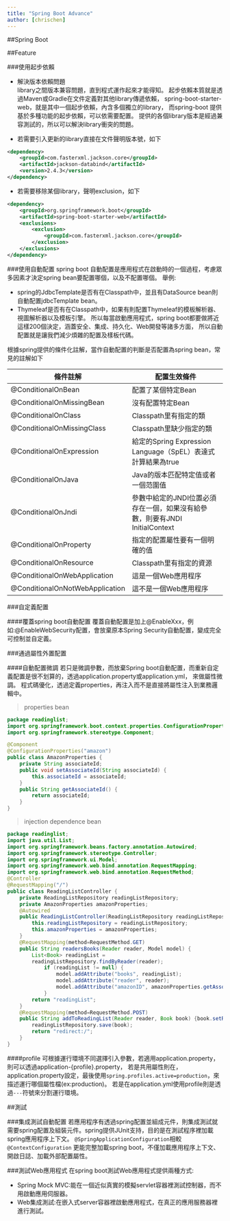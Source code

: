 ```yaml
---
title: "Spring Boot Advance"
author: [chrischen]
---
```

##Spring Boot

##Feature

###使用起步依賴
- 解決版本依賴問題  
library之間版本兼容問題，直到程式運作起來才能得知。
起步依賴本質就是透過Maven或Gradle在文件定義對其他library傳遞依賴，
spring-boot-starter-web，就是其中一個起步依賴，內含多個獨立的library，
而spring-boot 提供基於多種功能的起步依賴，可以依需要配置。
提供的各個library版本是經過兼容測試的，所以可以解決library衝突的問題。

- 若需要引入更新的library直接在文件聲明版本號，如下
```xml
<dependency>
    <groupId>com.fasterxml.jackson.core</groupId>
    <artifactId>jackson-databind</artifactId>
    <version>2.4.3</version>
</dependency>
```

- 若需要移除某個library，聲明exclusion，如下
```xml
<dependency>
    <groupId>org.springframework.boot</groupId>
    <artifactId>spring-boot-starter-web</artifactId>
    <exclusions>
        <exclusion>
            <groupId>com.fasterxml.jackson.core</groupId>
        </exclusion>
    </exclusions>
</dependency>
```

###使用自動配置
spring boot 自動配置是應用程式在啟動時的一個過程，考慮眾多因素才決定spring bean要配置哪個，以及不配置哪個。
舉例:
- spring的JdbcTemplate是否有在Classpath中，並且有DataSource bean則自動配置jdbcTemplate bean。
- Thymeleaf是否有在Classpath中，如果有則配置Thymeleaf的模板解析器、視圖解析器以及模板引擎。
所以每當啟動應用程式，spring boot都要做將近這樣200個決定，涵蓋安全、集成、持久化、Web開發等諸多方面，
所以自動配置就是讓我們減少煩雜的配置及樣板代碼。

根據spring提供的條件化註解，當作自動配置的判斷是否配置為spring bean，常見的註解如下

條件註解 | 配置生效條件
--- | --- | 
@ConditionalOnBean | 配置了某個特定Bean |
@ConditionalOnMissingBean | 沒有配置特定Bean | 
@ConditionalOnClass | Classpath里有指定的類 | 
@ConditionalOnMissingClass | Classpath里缺少指定的類 | 
@ConditionalOnExpression | 給定的Spring Expression Language（SpEL）表達式計算結果為true | 
@ConditionalOnJava | Java的版本匹配特定值或者一個范圍值 | 
@ConditionalOnJndi | 參數中給定的JNDI位置必須存在一個，如果沒有給參數，則要有JNDI InitialContext | 
@ConditionalOnProperty | 指定的配置屬性要有一個明確的值 | 
@ConditionalOnResource | Classpath里有指定的資源 | 
@ConditionalOnWebApplication | 這是一個Web應用程序 | 
@ConditionalOnNotWebApplication | 這不是一個Web應用程序 | 

###自定義配置

####覆蓋spring boot自動配置
覆蓋自動配置是加上@EnableXxx，例如:@EnableWebSecurity配置，會放棄原本Spring Security自動配置，變成完全可控制並自定義。

###通過屬性外置配置

####自動配置微調
若只是微調參數，而放棄Spring boot自動配置，而重新自定義配置是很不划算的，透過application.property或application.yml，
來做屬性微調。
程式碼優化，透過定義properties，再注入而不是直接將屬性注入到業務邏輯中。
> properties bean
```java
package readinglist;
import org.springframework.boot.context.properties.ConfigurationProperties;
import org.springframework.stereotype.Component;

@Component
@ConfigurationProperties("amazon")
public class AmazonProperties {
    private String associateId;
    public void setAssociateId(String associateId) {
        this.associateId = associateId;
    }
    public String getAssociateId() {
        return associateId;
    }
}
```

> injection dependence bean
```java
package readinglist;
import java.util.List;
import org.springframework.beans.factory.annotation.Autowired;
import org.springframework.stereotype.Controller;
import org.springframework.ui.Model;
import org.springframework.web.bind.annotation.RequestMapping;
import org.springframework.web.bind.annotation.RequestMethod;
@Controller
@RequestMapping("/")
public class ReadingListController {
    private ReadingListRepository readingListRepository;
    private AmazonProperties amazonProperties;
    @Autowired
    public ReadingListController(ReadingListRepository readingListRepository,AmazonProperties amazonProperties) {
        this.readingListRepository = readingListRepository;
        this.amazonProperties = amazonProperties;
    }
    @RequestMapping(method=RequestMethod.GET)
    public String readersBooks(Reader reader, Model model) {
        List<Book> readingList =
        readingListRepository.findByReader(reader);
            if (readingList != null) {
                model.addAttribute("books", readingList);
                model.addAttribute("reader", reader);
                model.addAttribute("amazonID", amazonProperties.getAssociateId());
            }
        return "readingList";
    }
    @RequestMapping(method=RequestMethod.POST)
    public String addToReadingList(Reader reader, Book book) {book.setReader(reader);
        readingListRepository.save(book);
        return "redirect:/";
    }
}
```

####profile
可根據運行環境不同選擇引入參數，若適用application.property，則可以透過application-{profile}.property，
若是共用屬性則在，application.property設定，最後使用`spring.profiles.active=production`，來描述運行哪個屬性檔(ex:production)。
若是在application.yml使用profile則是透過`---`符號來分割運行環境。

##測試

###集成測試自動配置
若應用程序有透過spring配置並組成元件，則集成測試就需要spring配置及組裝元件。spring提供JUnit支持，目的是在測試程序裡加載spring應用程序上下文。
`@SpringApplicationConfiguration`相較`@ContextConfiguration` 更能完整加載spring boot，不僅加載應用程序上下文、開啟日誌、加載外部配置屬性。

###測試Web應用程式
在spring boot測試Web應用程式提供兩種方式:
- Spring Mock MVC:能在一個近似真實的模擬servlet容器裡測試控制器，而不用啟動應用伺服器。
- Web集成測試:在嵌入式server容器裡啟動應用程式，在真正的應用服務器裡進行測試。    

